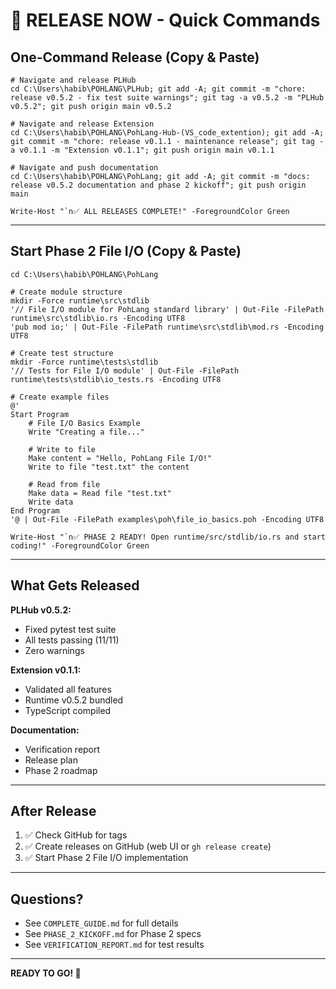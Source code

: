 # 🚀 RELEASE NOW - Quick Commands

## One-Command Release (Copy & Paste)

```pwsh
# Navigate and release PLHub
cd C:\Users\habib\POHLANG\PLHub; git add -A; git commit -m "chore: release v0.5.2 - fix test suite warnings"; git tag -a v0.5.2 -m "PLHub v0.5.2"; git push origin main v0.5.2

# Navigate and release Extension  
cd C:\Users\habib\POHLANG\PohLang-Hub-(VS_code_extention); git add -A; git commit -m "chore: release v0.1.1 - maintenance release"; git tag -a v0.1.1 -m "Extension v0.1.1"; git push origin main v0.1.1

# Navigate and push documentation
cd C:\Users\habib\POHLANG\PohLang; git add -A; git commit -m "docs: release v0.5.2 documentation and phase 2 kickoff"; git push origin main

Write-Host "`n✅ ALL RELEASES COMPLETE!" -ForegroundColor Green
```

---

## Start Phase 2 File I/O (Copy & Paste)

```pwsh
cd C:\Users\habib\POHLANG\PohLang

# Create module structure
mkdir -Force runtime\src\stdlib
'// File I/O module for PohLang standard library' | Out-File -FilePath runtime\src\stdlib\io.rs -Encoding UTF8
'pub mod io;' | Out-File -FilePath runtime\src\stdlib\mod.rs -Encoding UTF8

# Create test structure
mkdir -Force runtime\tests\stdlib
'// Tests for File I/O module' | Out-File -FilePath runtime\tests\stdlib\io_tests.rs -Encoding UTF8

# Create example files
@'
Start Program
    # File I/O Basics Example
    Write "Creating a file..."
    
    # Write to file
    Make content = "Hello, PohLang File I/O!"
    Write to file "test.txt" the content
    
    # Read from file
    Make data = Read file "test.txt"
    Write data
End Program
'@ | Out-File -FilePath examples\poh\file_io_basics.poh -Encoding UTF8

Write-Host "`n✅ PHASE 2 READY! Open runtime/src/stdlib/io.rs and start coding!" -ForegroundColor Green
```

---

## What Gets Released

**PLHub v0.5.2:**
- Fixed pytest test suite
- All tests passing (11/11)
- Zero warnings

**Extension v0.1.1:**
- Validated all features
- Runtime v0.5.2 bundled
- TypeScript compiled

**Documentation:**
- Verification report
- Release plan
- Phase 2 roadmap

---

## After Release

1. ✅ Check GitHub for tags
2. ✅ Create releases on GitHub (web UI or `gh release create`)
3. ✅ Start Phase 2 File I/O implementation

---

## Questions?

- See `COMPLETE_GUIDE.md` for full details
- See `PHASE_2_KICKOFF.md` for Phase 2 specs
- See `VERIFICATION_REPORT.md` for test results

---

**READY TO GO! 🚀**
